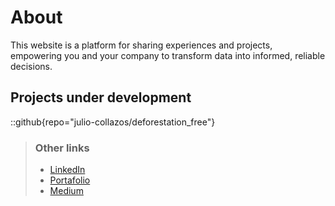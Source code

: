 # About
This website is a platform for sharing experiences and projects, empowering you and your company to transform data into informed, reliable decisions.

## Projects under development
::github{repo="julio-collazos/deforestation_free"}

> ### Other links
> - [LinkedIn](https://www.linkedin.com/in/julio-collazos/)
> - [Portafolio](https://julio-collazos.github.io/julio-collazos-portafolio/)
> - [Medium](https://medium.com/@jccollazosave)